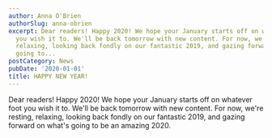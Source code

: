 ```yaml
---
author: Anna O'Brien
authorSlug: anna-obrien
excerpt: Dear readers! Happy 2020! We hope your January starts off on whatever foot
  you wish it to. We'll be back tomorrow with new content. For now, we're resting,
  relaxing, looking back fondly on our fantastic 2019, and gazing forward on what's
  going to...
postCategory: News
pubDate: '2020-01-01'
title: HAPPY NEW YEAR!
---
```

Dear readers! Happy 2020! We hope your January starts off on whatever foot you wish it to. We'll be back tomorrow with new content. For now, we're resting, relaxing, looking back fondly on our fantastic 2019, and gazing forward on what's going to be an amazing 2020.